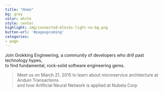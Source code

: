 ```yaml
---
title: "Home"
bg: grey
color: white
style: center
highlight: img/connected-blocks-light-no-bg.png
button-url: '#pageupcoming'
categories:
- page
---
```


Join Grokking Engineering, a community of developers who drill past technology hypes,  
to find fundamental, rock-solid software engineering gems.

> Meet us on March 21, 2015 to learn about microservice architecture at Anduin Transactions  
and how Artificial Neural Network is applied at Nubela Corp
